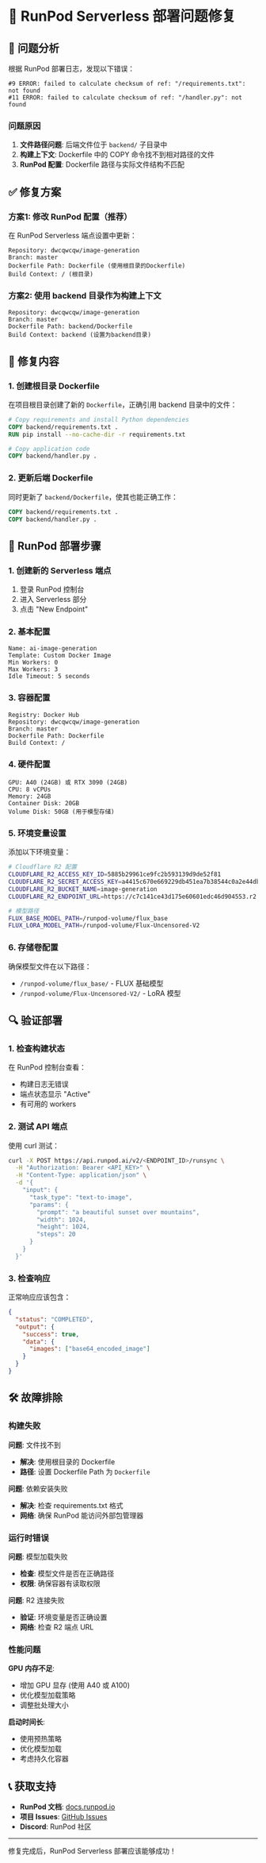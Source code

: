 # 🔧 RunPod Serverless 部署问题修复

## 🚨 问题分析

根据 RunPod 部署日志，发现以下错误：

```
#9 ERROR: failed to calculate checksum of ref: "/requirements.txt": not found
#11 ERROR: failed to calculate checksum of ref: "/handler.py": not found
```

### 问题原因

1. **文件路径问题**: 后端文件位于 `backend/` 子目录中
2. **构建上下文**: Dockerfile 中的 COPY 命令找不到相对路径的文件
3. **RunPod 配置**: Dockerfile 路径与实际文件结构不匹配

## ✅ 修复方案

### 方案1: 修改 RunPod 配置（推荐）

在 RunPod Serverless 端点设置中更新：

```
Repository: dwcqwcqw/image-generation
Branch: master
Dockerfile Path: Dockerfile (使用根目录的Dockerfile)
Build Context: / (根目录)
```

### 方案2: 使用 backend 目录作为构建上下文

```
Repository: dwcqwcqw/image-generation  
Branch: master
Dockerfile Path: backend/Dockerfile
Build Context: backend (设置为backend目录)
```

## 🔄 修复内容

### 1. 创建根目录 Dockerfile

在项目根目录创建了新的 `Dockerfile`，正确引用 backend 目录中的文件：

```dockerfile
# Copy requirements and install Python dependencies
COPY backend/requirements.txt .
RUN pip install --no-cache-dir -r requirements.txt

# Copy application code  
COPY backend/handler.py .
```

### 2. 更新后端 Dockerfile

同时更新了 `backend/Dockerfile`，使其也能正确工作：

```dockerfile
COPY backend/requirements.txt .
COPY backend/handler.py .
```

## 🚀 RunPod 部署步骤

### 1. 创建新的 Serverless 端点

1. 登录 RunPod 控制台
2. 进入 Serverless 部分
3. 点击 "New Endpoint"

### 2. 基本配置

```
Name: ai-image-generation
Template: Custom Docker Image
Min Workers: 0
Max Workers: 3
Idle Timeout: 5 seconds
```

### 3. 容器配置

```
Registry: Docker Hub
Repository: dwcqwcqw/image-generation
Branch: master
Dockerfile Path: Dockerfile
Build Context: /
```

### 4. 硬件配置

```
GPU: A40 (24GB) 或 RTX 3090 (24GB)
CPU: 8 vCPUs
Memory: 24GB
Container Disk: 20GB
Volume Disk: 50GB (用于模型存储)
```

### 5. 环境变量设置

添加以下环境变量：

```bash
# Cloudflare R2 配置
CLOUDFLARE_R2_ACCESS_KEY_ID=5885b29961ce9fc2b593139d9de52f81
CLOUDFLARE_R2_SECRET_ACCESS_KEY=a4415c670e669229db451ea7b38544c0a2e44dbe630f1f35f99f28a27593d181
CLOUDFLARE_R2_BUCKET_NAME=image-generation
CLOUDFLARE_R2_ENDPOINT_URL=https://c7c141ce43d175e60601edc46d904553.r2.cloudflarestorage.com

# 模型路径
FLUX_BASE_MODEL_PATH=/runpod-volume/flux_base
FLUX_LORA_MODEL_PATH=/runpod-volume/Flux-Uncensored-V2
```

### 6. 存储卷配置

确保模型文件在以下路径：
- `/runpod-volume/flux_base/` - FLUX 基础模型
- `/runpod-volume/Flux-Uncensored-V2/` - LoRA 模型

## 🔍 验证部署

### 1. 检查构建状态

在 RunPod 控制台查看：
- 构建日志无错误
- 端点状态显示 "Active"
- 有可用的 workers

### 2. 测试 API 端点

使用 curl 测试：

```bash
curl -X POST https://api.runpod.ai/v2/<ENDPOINT_ID>/runsync \
  -H "Authorization: Bearer <API_KEY>" \
  -H "Content-Type: application/json" \
  -d '{
    "input": {
      "task_type": "text-to-image",
      "params": {
        "prompt": "a beautiful sunset over mountains",
        "width": 1024,
        "height": 1024,
        "steps": 20
      }
    }
  }'
```

### 3. 检查响应

正常响应应该包含：
```json
{
  "status": "COMPLETED",
  "output": {
    "success": true,
    "data": {
      "images": ["base64_encoded_image"]
    }
  }
}
```

## 🛠️ 故障排除

### 构建失败

**问题**: 文件找不到
- **解决**: 使用根目录的 Dockerfile
- **路径**: 设置 Dockerfile Path 为 `Dockerfile`

**问题**: 依赖安装失败  
- **解决**: 检查 requirements.txt 格式
- **网络**: 确保 RunPod 能访问外部包管理器

### 运行时错误

**问题**: 模型加载失败
- **检查**: 模型文件是否在正确路径
- **权限**: 确保容器有读取权限

**问题**: R2 连接失败
- **验证**: 环境变量是否正确设置
- **网络**: 检查 R2 端点 URL

### 性能问题

**GPU 内存不足**:
- 增加 GPU 显存 (使用 A40 或 A100)
- 优化模型加载策略
- 调整批处理大小

**启动时间长**:
- 使用预热策略
- 优化模型加载
- 考虑持久化容器

## 📞 获取支持

- **RunPod 文档**: [docs.runpod.io](https://docs.runpod.io)
- **项目 Issues**: [GitHub Issues](https://github.com/dwcqwcqw/image-generation/issues)
- **Discord**: RunPod 社区

---

修复完成后，RunPod Serverless 部署应该能够成功！ 